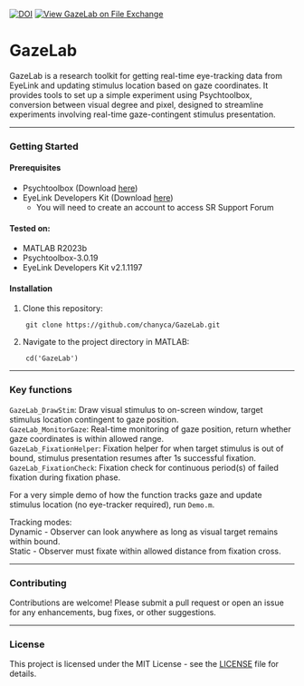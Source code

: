 [![DOI](https://zenodo.org/badge/884527688.svg)](https://doi.org/10.5281/zenodo.14159967)  [![View GazeLab on File Exchange](https://www.mathworks.com/matlabcentral/images/matlab-file-exchange.svg)](https://www.mathworks.com/matlabcentral/fileexchange/175110-gazelab)
# GazeLab

GazeLab is a research toolkit for getting real-time eye-tracking data from EyeLink and updating stimulus location based on gaze coordinates. It provides tools to set up a simple experiment using Psychtoolbox, conversion between visual degree and pixel, designed to streamline experiments involving real-time gaze-contingent stimulus presentation.  

---
### Getting Started
#### Prerequisites
- Psychtoolbox (Download [here](http://psychtoolbox.org/download))
- EyeLink Developers Kit (Download [here](https://www.sr-research.com/support/thread-13.html))
  - You will need to create an account to access SR Support Forum
 
#### Tested on:
- MATLAB R2023b
- Psychtoolbox-3.0.19
- EyeLink Developers Kit v2.1.1197

#### Installation
1. Clone this repository:  
```
    git clone https://github.com/chanyca/GazeLab.git
```
2. Navigate to the project directory in MATLAB:
```
    cd('GazeLab')
```
---
### Key functions
`GazeLab_DrawStim`: Draw visual stimulus to on-screen window, target stimulus location contingent to gaze position.  
`GazeLab_MonitorGaze`: Real-time monitoring of gaze position, return whether gaze coordinates is within allowed range.  
`GazeLab_FixationHelper`: Fixation helper for when target stimulus is out of bound, stimulus presentation resumes after 1s successful fixation.  
`GazeLab_FixationCheck`: Fixation check for continuous period(s) of failed fixation during fixation phase.

For a very simple demo of how the function tracks gaze and update stimulus location (no eye-tracker required), run `Demo.m`.

Tracking modes:  
Dynamic - Observer can look anywhere as long as visual target remains within bound.  
Static - Observer must fixate within allowed distance from fixation cross.

---
### Contributing
Contributions are welcome! Please submit a pull request or open an issue for any enhancements, bug fixes, or other suggestions.

---
### License
This project is licensed under the MIT License - see the [LICENSE](LICENSE) file for details.
